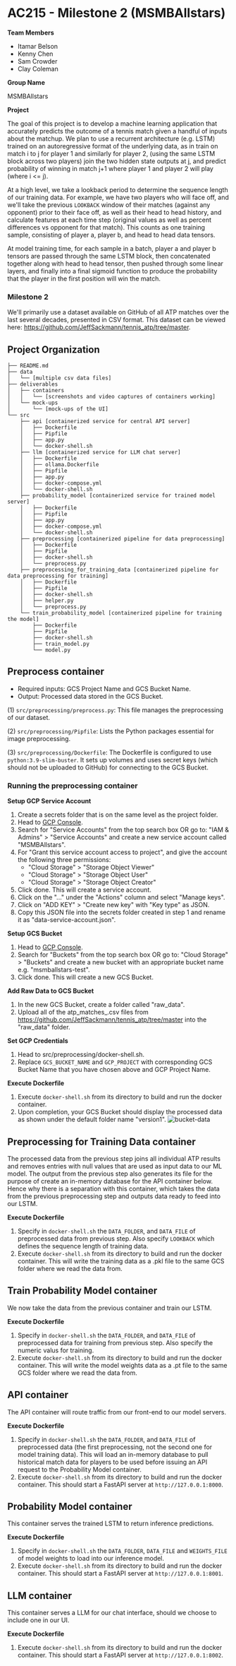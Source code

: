 AC215 - Milestone 2 (MSMBAllstars)
==============================
**Team Members**

- Itamar Belson
- Kenny Chen
- Sam Crowder
- Clay Coleman

**Group Name**

MSMBAllstars

**Project**

The goal of this project is to develop a machine learning application that accurately predicts the outcome of a tennis match given a handful of inputs about the matchup.
We plan to use a recurrent architecture (e.g. LSTM) trained on an autoregressive format of the underlying data, as in train on match i to j for player 1 and similarly for player 2, (using the same LSTM block across two players)  join the two hidden state outputs at j, and predict probability of winning in match j+1 where player 1 and player 2 will play (where i <= j).

At a high level, we take a lookback period to determine the sequence length of our training data. For example, we have two players who will face off, and we'll take the previous `LOOKBACK` window of their matches (against any opponent) prior to their face off, as well as their head to head history, and calculate features at each time step (original values as well as percent differences vs opponent for that match). This counts as one training sample, consisting of player a, player b, and head to head data tensors. 

At model training time, for each sample in a batch, player a and player b tensors are passed through the same LSTM block, then concatenated together along with head to head tensor, then pushed through some linear layers, and finally into a final sigmoid function to produce the probability that the player in the first position will win the match.

### Milestone 2 ###

We'll primarily use a dataset available on GitHub of all ATP matches over the last several decades, presented in CSV format. This dataset can be viewed here: https://github.com/JeffSackmann/tennis_atp/tree/master.

Project Organization
------------
    ├── README.md
    ├── data
    │   └── [multiple csv data files]
    ├── deliverables
    │   ├── containers
    │   │   └── [screenshots and video captures of containers working]
    │   └── mock-ups
    │       └── [mock-ups of the UI]
    └── src
        ├── api [containerized service for central API server]
        │   ├── Dockerfile
        │   ├── Pipfile
        │   ├── app.py
        │   └── docker-shell.sh
        ├── llm [containerized service for LLM chat server]
        │   ├── Dockerfile
        │   ├── ollama.Dockerfile
        │   ├── Pipfile
        │   ├── app.py
        │   ├── docker-compose.yml
        │   └── docker-shell.sh
        ├── probability_model [containerized service for trained model server]
        │   ├── Dockerfile
        │   ├── Pipfile
        │   ├── app.py
        │   ├── docker-compose.yml
        │   └── docker-shell.sh
        ├── preprocessing [containerized pipeline for data preprocessing]
        │   ├── Dockerfile
        │   ├── Pipfile
        │   ├── docker-shell.sh
        │   └── preprocess.py
        ├── preprocessing_for_training_data [containerized pipeline for data preprocessing for training]
        │   ├── Dockerfile
        │   ├── Pipfile
        │   ├── docker-shell.sh
        │   ├── helper.py
        │   └── preprocess.py
        └── train_probability_model [containerized pipeline for training the model]
            ├── Dockerfile
            ├── Pipfile
            ├── docker-shell.sh
            ├── train_model.py
            └── model.py

Preprocess container
------------
- Required inputs: GCS Project Name and GCS Bucket Name.
- Output: Processed data stored in the GCS Bucket.

(1) `src/preprocessing/preprocess.py`: This file manages the preprocessing of our dataset.

(2) `src/preprocessing/Pipfile`: Lists the Python packages essential for image preprocessing.

(3) `src/preprocessing/Dockerfile`: The Dockerfile is configured to use `python:3.9-slim-buster`. It sets up volumes and uses secret keys (which should not be uploaded to GitHub) for connecting to the GCS Bucket.

### Running the preprocessing container
**Setup GCP Service Account**
1. Create a secrets folder that is on the same level as the project folder.
2. Head to [GCP Console](https://console.cloud.google.com/home/dashboard).
3. Search for "Service Accounts" from the top search box OR go to: "IAM & Admins" > "Service Accounts" and create a new service account called "MSMBAllstars".
4. For "Grant this service account access to project", and give the account the following three permissions:
      - "Cloud Storage" > "Storage Object Viewer"
      - "Cloud Storage" > "Storage Object User"
      - "Cloud Storage" > "Storage Object Creator"
5. Click done. This will create a service account.
6. Click on the "..." under the "Actions" column and select "Manage keys".
7. Click on "ADD KEY" > "Create new key" with "Key type" as JSON.
8. Copy this JSON file into the secrets folder created in step 1 and rename it as "data-service-account.json".

**Setup GCS Bucket**
1. Head to [GCP Console](https://console.cloud.google.com/home/dashboard).
2. Search for "Buckets" from the top search box OR go to: "Cloud Storage" > "Buckets" and create a new bucket with an appropriate bucket name e.g. "msmballstars-test".
3. Click done. This will create a new GCS Bucket.

**Add Raw Data to GCS Bucket**
1. In the new GCS Bucket, create a folder called "raw_data".
2. Upload all of the atp_matches_<year>.csv files from https://github.com/JeffSackmann/tennis_atp/tree/master into the "raw_data" folder.

**Set GCP Credentials**
1. Head to src/preprocessing/docker-shell.sh.
2. Replace `GCS_BUCKET_NAME` and `GCP_PROJECT` with corresponding GCS Bucket Name that you have chosen above and GCP Project Name.

**Execute Dockerfile**
1. Execute `docker-shell.sh` from its directory to build and run the docker container.
2. Upon completion, your GCS Bucket should display the processed data as shown under the default folder name "version1".
![bucket-data](assets/bucket-data.png)

Preprocessing for Training Data container
------------

The processed data from the previous step joins all individual ATP results and removes entries with null values that are used as input data to our ML model. The output from the previous step also generates its file for the purpose of create an in-memory database for the API container below. Hence why there is a separation with this container, which takes the data from the previous preprocessing step and outputs data ready to feed into our LSTM.

**Execute Dockerfile**
1. Specify in `docker-shell.sh` the `DATA_FOLDER`, and `DATA_FILE` of preprocessed data from previous step. Also specify `LOOKBACK` which defines the sequence length of training data.
2. Execute `docker-shell.sh` from its directory to build and run the docker container. This will write the training data as a .pkl file to the same GCS folder where we read the data from.

Train Probability Model container
------------

We now take the data from the previous container and train our LSTM.

**Execute Dockerfile**
1. Specify in `docker-shell.sh` the `DATA_FOLDER`, and `DATA_FILE` of preprocessed data for training from previous step. Also specify the numeric valus for training.
2. Execute `docker-shell.sh` from its directory to build and run the docker container. This will write the model weights data as a .pt file to the same GCS folder where we read the data from.

API container
------------

The API container will route traffic from our front-end to our model servers.

**Execute Dockerfile**
1. Specify in `docker-shell.sh` the `DATA_FOLDER`, and `DATA_FILE` of preprocessed data (the first preprocessing, not the second one for model training data). This will load an in-memory database to pull historical match data for players to be used before issuing an API request to the Probability Model container.
2. Execute `docker-shell.sh` from its directory to build and run the docker container. This should start a FastAPI server at `http://127.0.0.1:8000`.


Probability Model container
------------

This container serves the trained LSTM to return inference predictions.

**Execute Dockerfile**
1. Specify in `docker-shell.sh` the `DATA_FOLDER`, `DATA_FILE` and `WEIGHTS_FILE` of model weights to load into our inference model.
2. Execute `docker-shell.sh` from its directory to build and run the docker container. This should start a FastAPI server at `http://127.0.0.1:8001`.


LLM container
------------

This container serves a LLM for our chat interface, should we choose to include one in our UI.

**Execute Dockerfile**
1. Execute `docker-shell.sh` from its directory to build and run the docker container. This should start a FastAPI server at `http://127.0.0.1:8002`.
